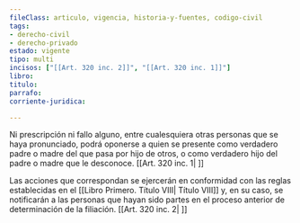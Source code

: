 ```yaml
---
fileClass: articulo, vigencia, historia-y-fuentes, codigo-civil
tags:
- derecho-civil
- derecho-privado
estado: vigente
tipo: multi
incisos: ["[[Art. 320 inc. 2]]", "[[Art. 320 inc. 1]]"]
libro:
titulo:
parrafo:
corriente-juridica:

---
```

Ni prescripción ni fallo alguno, entre cualesquiera otras personas que se haya pronunciado, podrá oponerse a quien se presente como verdadero padre o madre del que pasa por hijo de otros, o como verdadero hijo del padre o madre que le desconoce. [[Art. 320 inc. 1| ]]

Las acciones que correspondan se ejercerán en conformidad con las reglas establecidas en el [[Libro Primero. Título VIII| Título VIII]] y, en su caso, se notificarán a las personas que hayan sido partes en el proceso anterior de determinación de la filiación. [[Art. 320 inc. 2| ]]